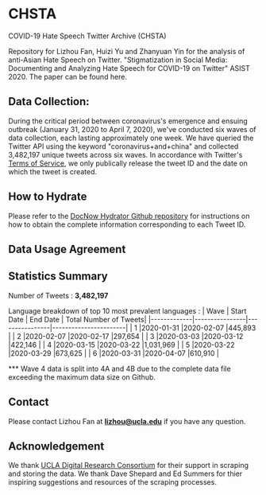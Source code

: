 # CHSTA
COVID-19 Hate Speech Twitter Archive (CHSTA)

Repository for Lizhou Fan, Huizi Yu and Zhanyuan Yin for the analysis of anti-Asian Hate Speech on Twitter. "Stigmatization in Social Media: Documenting and Analyzing Hate Speech for COVID-19 on Twitter" ASIST 2020. The paper can be found here. 

## Data Collection:
During the critical period between coronavirus's emergence and ensuing outbreak (January 31, 2020 to April 7, 2020), we've conducted six waves of data collection, each lasting approximately one week. We have queried the Twitter API using the keyword "coronavirus+and+china" and collected 3,482,197 unique tweets across six waves. In accordance with Twitter's [Terms of Service](https://developer.twitter.com/en/developer-terms/agreement-and-policy), we only publically release the tweet ID and the date on which the tweet is created. 

## How to Hydrate
Please refer to the [DocNow Hydrator Github repository](https://github.com/DocNow/hydrator) for instructions on how to obtain the complete information corresponding to each Tweet ID.

## Data Usage Agreement

## Statistics Summary
Number of Tweets : **3,482,197**

Language breakdown of top 10 most prevalent languages : 
| Wave        | Start Date     | End Date       | Total Number of Tweets|
|-------------|----------------|----------------|-----------------------|
| 1           |2020-01-31      |2020-02-07      |445,893                |
| 2           |2020-02-07      |2020-02-17      |297,654                |
| 3           |2020-03-03      |2020-03-12      |422,146                |
| 4           |2020-03-15      |2020-03-22      |1,031,969              |
| 5           |2020-03-22      |2020-03-29      |673,625                |
| 6           |2020-03-31      |2020-04-07      |610,910                |

*** Wave 4 data is split into 4A and 4B due to the complete data file exceeding the maximum data size on Github. 

## Contact
Please contact Lizhou Fan at **lizhou@ucla.edu** if you have any question. 

## Acknowledgement
We thank [UCLA Digital Research Consortium](https://drc.ucla.edu/) for their support in scraping and storing the data. We thank Dave Shepard and Ed Summers for thier inspiring suggestions and resources of the scraping processes.

